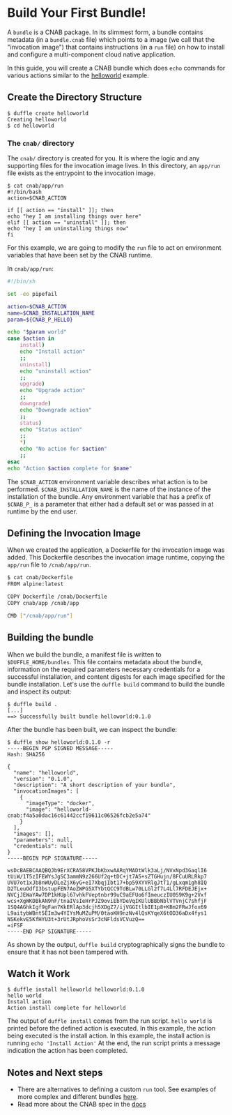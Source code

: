 # Build Your First Bundle!

A `bundle` is a CNAB package. In its slimmest form, a bundle contains metadata (in a `bundle.cnab` file) which points to a image (we call that the "invocation image") that contains instructions (in a `run` file) on how to install and configure a multi-component cloud native application.

In this guide, you will create a CNAB bundle which does `echo` commands for various actions similar to the [helloworld](https://github.com/deislabs/duffle/blob/master/examples/helloworld/cnab/app/run) example.

## Create the Directory Structure

```console
$ duffle create helloworld
Creating helloworld
$ cd helloworld
```

### The `cnab/` directory

The `cnab/` directory is created for you. It is where the logic and any supporting files for the invocation image lives. In this directory, an `app/run` file exists as the entrypoint to the invocation image.

```console
$ cat cnab/app/run
#!/bin/bash
action=$CNAB_ACTION

if [[ action == "install" ]]; then
echo "hey I am installing things over here"
elif [[ action == "uninstall" ]]; then
echo "hey I am uninstalling things now"
fi
```

For this example, we are going to modify the `run` file to act on environment variables that have been set by the CNAB runtime.

In `cnab/app/run`:

```bash
#!/bin/sh

set -eo pipefail

action=$CNAB_ACTION
name=$CNAB_INSTALLATION_NAME
param=${CNAB_P_HELLO}

echo "$param world"
case $action in
    install)
    echo "Install action"
    ;;
    uninstall)
    echo "uninstall action"
    ;;
    upgrade)
    echo "Upgrade action"
    ;;
    downgrade)
    echo "Downgrade action"
    ;;
    status)
    echo "Status action"
    ;;
    *)
    echo "No action for $action"
    ;;
esac
echo "Action $action complete for $name"
```

The `$CNAB_ACTION` environment variable describes what action is to be performed. `$CNAB_INSTALLATION_NAME` is the name of the instance of the installation of the bundle. Any environment variable that has a prefix of `$CNAB_P_` is a parameter that either had a default set or was passed in at runtime by the end user.

## Defining the Invocation Image

When we created the application, a Dockerfile for the invocation image was added. This Dockerfile describes the invocation image runtime, copying the `app/run` file to `/cnab/app/run`.

```bash
$ cat cnab/Dockerfile
FROM alpine:latest

COPY Dockerfile /cnab/Dockerfile
COPY cnab/app /cnab/app

CMD ["/cnab/app/run"]
```

## Building the bundle

When we build the bundle, a manifest file is written to `$DUFFLE_HOME/bundles`. This file contains metadata about the bundle, information on the required parameters necessary credentials for a successful installation, and content digests for each image specified for the bundle installation. Let's use the `duffle build` command to build the bundle and inspect its output:

```console
$ duffle build .
[...]
==> Successfully built bundle helloworld:0.1.0
```

After the bundle has been built, we can inspect the bundle:

```console
$ duffle show helloworld:0.1.0 -r
-----BEGIN PGP SIGNED MESSAGE-----
Hash: SHA256

{
  "name": "helloworld",
  "version": "0.1.0",
  "description": "A short description of your bundle",
  "invocationImages": [
    {
      "imageType": "docker",
      "image": "helloworld-cnab:f4a5a0dac16c61442ccf19611c06526fcb2e5a74"
    }
  ],
  "images": [],
  "parameters": null,
  "credentials": null
}
-----BEGIN PGP SIGNATURE-----

wsDcBAEBCAAQBQJb9ErXCRA58VPKJbKbxwAARqYMADtWlk3aLj/NVxNpd3GaqlI6
tUiW/1T5zIFEWYsJgSC3ammN9z266Uf2q+tDC+jt7A5+sZTGHujn/8FCuURLRkp7
UVU7ot1xJb8nWUyDLeZjX6yG+eI7XbqjIbt17+bp59XYVRlgJtT1/gLxqm1gh8IQ
D2TLeuOdfI3bstupFEN7AoZWPG5XTYbtQCC9TdBLw70LLGl2f7L4Ll7RFDEJEjx+
NVCjJEWaYAw7DP1kHUpl67vhkFVeptnbr99uC9aEFUo6fImeuczIU0S9K9g+2Vxf
wcs+XgWKDBkAN9hF/tnaIVsIeHrPJZ9oviEbYDeVqIKUlUBBbNblVTVnjC7shfjF
1SQ4AGhkIgf9gFan7KkERlAp3dcjh5XDgZ7/ijVGGItlbIE1p8+KBm2FRwJfox69
L9aitybWBnt5EIm3w4YIYsMuMZuPM/0taoKH9nzNv4lQsKYqeX6tOD36aDx4fys1
NSKekvE5KfHYU3t+3rUtJRphoVsSr3cNFldsVCVuzQ==
=iFSF
-----END PGP SIGNATURE-----
```

As shown by the output, `duffle build` cryptographically signs the bundle to ensure that it has not been tampered with.

## Watch it Work

```console
$ duffle install helloworld helloworld:0.1.0
hello world
Install action
Action install complete for helloworld
```

The output of `duffle install` comes from the run script. `hello world` is printed before the defined action is executed. In this example, the action being executed is the install action. In this example, the install action is running `echo 'Install Action'` At the end, the run script prints a message indication the action has been completed.

## Notes and Next steps

- There are alternatives to defining a custom `run` tool. See examples of more complex and different bundles [here](https://github.com/deislabs/bundles).
- Read more about the CNAB spec in the [docs](https://github.com/deislabs/cnab-spec/blob/master/100-CNAB.md)
